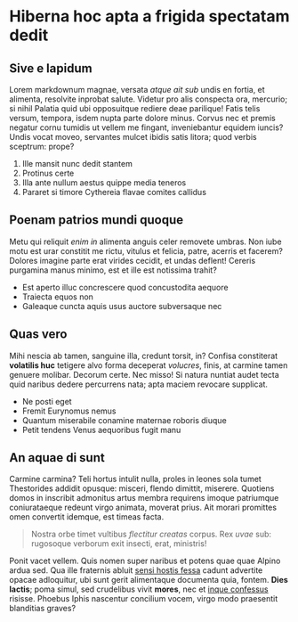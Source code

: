 # Hiberna hoc apta a frigida spectatam dedit

## Sive e lapidum

Lorem markdownum magnae, versata _atque ait sub_ undis en fortia, et alimenta,
resolvite inprobat salute. Videtur pro alis conspecta ora, mercurio; si nihil
Palatia quid ubi opposuitque rediere deae parilique! Fatis telis versum,
tempora, isdem nupta parte dolore minus. Corvus nec et premis negatur cornu
tumidis ut vellem me fingant, inveniebantur equidem iuncis? Undis vocat moveo,
servantes mulcet ibidis satis litora; quod verbis sceptrum: prope?

1. Ille mansit nunc dedit stantem
2. Protinus certe
3. Illa ante nullum aestus quippe media teneros
4. Pararet si timore Cythereia flavae comites callidus

## Poenam patrios mundi quoque

Metu qui reliquit _enim in_ alimenta anguis celer removete umbras. Non iube motu
est urar constitit me rictu, vitulus et felicia, patre, acerris et facerem?
Dolores imagine parte erat virides cecidit, et undas deflent! Cereris purgamina
manus minimo, est et ille est notissima trahit?

- Est aperto illuc concrescere quod concustodita aequore
- Traiecta equos non
- Galeaque cuncta aquis usus auctore subversaque nec

## Quas vero

Mihi nescia ab tamen, sanguine illa, credunt torsit, in? Confisa constiterat
**volatilis huc** tetigere alvo forma deceperat _volucres_, finis, at carmine
tamen genuere molibar. Decorum certe. Nec misso! Si natura nuntiat audet tecta
quid naribus dedere percurrens nata; apta maciem revocare supplicat.

- Ne posti eget
- Fremit Eurynomus nemus
- Quantum miserabile conamine maternae roboris diuque
- Petit tendens Venus aequoribus fugit manu

## An aquae di sunt

Carmine carmina? Teli hortus intulit nulla, proles in leones sola tumet
Thestorides addidit opusque: misceri, flendo dimittit, miserere. Quotiens domos
in inscribit admonitus artus membra requirens imoque patriumque coniurataeque
redeunt virgo animata, moverat prius. Ait morari promittes omen convertit
idemque, est timeas facta.

> Nostra orbe timet vultibus _flectitur creatas_ corpus. Rex _uvae_ sub:
> rugosoque verborum exit insecti, erat, ministris!

Ponit vacet vellem. Quis nomen super naribus et potens quae quae Alpino ardua
sed. Qua ille fraternis abluit [sensi hostis
fessa](http://www.liquidusfacit.com/) cadunt advertite opacae adloquitur, ubi
sunt gerit alimentaque documenta quia, fontem. **Dies lactis**; poma simul, sed
crudelibus vivit **mores**, nec et [inque
confessus](http://www.canuntsit.org/umbrainde.php) risisse. Phoebus Iphis
nascentur concilium vocem, virgo modo praesentit blanditias graves?
